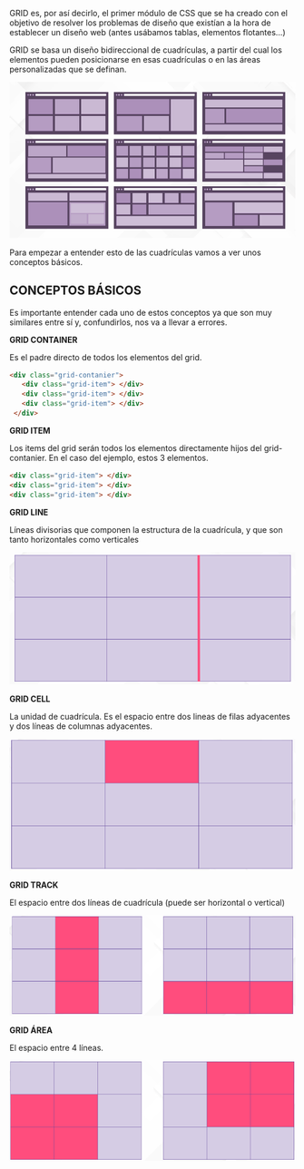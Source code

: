 GRID es, por así decirlo, el primer módulo de CSS que se ha creado con el objetivo de resolver los problemas de diseño que existían a la hora de establecer un diseño web (antes usábamos tablas, elementos flotantes…)

GRID se basa un diseño bidireccional de cuadrículas, a partir del cual los elementos pueden posicionarse en esas cuadrículas o en las áreas personalizadas que se definan.

![Untitled](recursos/imgs/Untitled31.png)

Para empezar a entender esto de las cuadrículas vamos a ver unos conceptos básicos.

## CONCEPTOS BÁSICOS

Es importante entender cada uno de estos conceptos ya que son muy similares entre sí y, confundirlos, nos va a llevar a errores.

**GRID CONTAINER**

Es el padre directo de todos los elementos del grid. 

 

```html
<div class="grid-contanier">
   <div class="grid-item"> </div>
   <div class="grid-item"> </div>
   <div class="grid-item"> </div>
 </div>
```

 

**GRID ITEM**

Los items del grid serán todos los elementos directamente hijos del grid-contanier. En el caso del ejemplo, estos 3 elementos.

```html
<div class="grid-item"> </div>
<div class="grid-item"> </div>
<div class="grid-item"> </div>
```

 

**GRID LINE**

Líneas divisorias que componen la estructura de la cuadrícula, y que son tanto horizontales como verticales

![Untitled](recursos/imgs/Untitled32.png)

**GRID CELL**

La unidad de cuadrícula. Es el espacio entre dos lineas de filas adyacentes y dos líneas de columnas adyacentes.

![Untitled](recursos/imgs/Untitled33.png)

**GRID TRACK**

El espacio entre dos líneas de cuadrícula (puede ser horizontal o vertical)

![Untitled](recursos/imgs/Untitled34.png)

**GRID ÁREA**

El espacio entre 4 líneas.

![Untitled](recursos/imgs/Untitled35.png)
